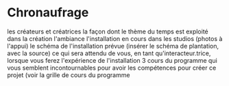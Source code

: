 # Chronaufrage
les créateurs et créatrices
la façon dont le thème du temps est exploité dans la création
l'ambiance
l'installation en cours dans les studios (photos à l'appui)
le schéma de l'installation prévue (insérer le schéma de plantation, avec la source)
ce qui sera attendu de vous, en tant qu'interacteur.trice, lorsque vous ferez l'expérience de l'installation
3 cours du programme qui vous semblent incontournables pour avoir les compétences pour créer ce projet (voir la grille de cours du programme
